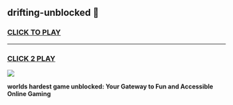 
## drifting-unblocked 👋
<h3>
<a href="https://premium.freeplayer.one?title=drifting-unblocked&ref=14F">CLICK TO PLAY</a></h3>
<hr>

<h3>
<a href="https://premium.freeplayer.one?title=drifting-unblocked&ref=14F">CLICK 2 PLAY</a>
  
</h3>

<a href="https://premium.freeplayer.one?title=drifting-unblocked&ref=12F/"><img src="https://clearcache.store/games.png"></a>


**worlds hardest game unblocked: Your Gateway to Fun and Accessible Online Gaming**
